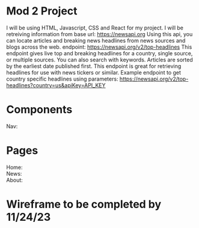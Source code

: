 # Mod 2 Project 
I will be using HTML, Javascript, CSS and React for my project.
I will be retreiving information from base url: https://newsapi.org
Using this api, you can locate articles and breaking news headlines from news sources and blogs across the web.
endpoint: https://newsapi.org/v2/top-headlines
This endpoint gives live top and breaking headlines for a country, single source, or multiple sources. You can also search with keywords. Articles are sorted by the earliest date published first. This endpoint is great for retrieving headlines for use with news tickers or similar.
Example endpoint to get country specific headlines using parameters: https://newsapi.org/v2/top-headlines?country=us&apiKey=API_KEY
<br>
# Components
Nav:
<br>
# Pages
Home:
<br>
News:
<br>
About:

# Wireframe to be completed by 11/24/23





